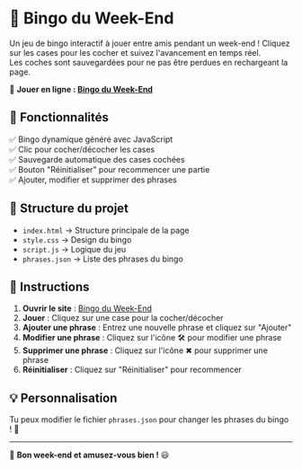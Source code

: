 # 🎉 Bingo du Week-End

Un jeu de bingo interactif à jouer entre amis pendant un week-end ! Cliquez sur les cases pour les cocher et suivez l'avancement en temps réel.  
Les coches sont sauvegardées pour ne pas être perdues en rechargeant la page.  

🔗 **Jouer en ligne : [Bingo du Week-End](https://kactus29.github.io/Bingo_WOX_2025/)**  

## 🚀 Fonctionnalités
✅ Bingo dynamique généré avec JavaScript  
✅ Clic pour cocher/décocher les cases  
✅ Sauvegarde automatique des cases cochées  
✅ Bouton "Réinitialiser" pour recommencer une partie  
✅ Ajouter, modifier et supprimer des phrases  

## 📂 Structure du projet
- `index.html` → Structure principale de la page  
- `style.css` → Design du bingo  
- `script.js` → Logique du jeu  
- `phrases.json` → Liste des phrases du bingo  

## 📜 Instructions
1. **Ouvrir le site** : [Bingo du Week-End](https://kactus29.github.io/Bingo_WOX_2025/)  
2. **Jouer** : Cliquez sur une case pour la cocher/décocher  
3. **Ajouter une phrase** : Entrez une nouvelle phrase et cliquez sur "Ajouter"  
4. **Modifier une phrase** : Cliquez sur l'icône 🛠 pour modifier une phrase  
5. **Supprimer une phrase** : Cliquez sur l'icône ✖ pour supprimer une phrase  
6. **Réinitialiser** : Cliquez sur "Réinitialiser" pour recommencer  

## 💡 Personnalisation
Tu peux modifier le fichier `phrases.json` pour changer les phrases du bingo ! 🎲  

---

🎯 **Bon week-end et amusez-vous bien !** 😃